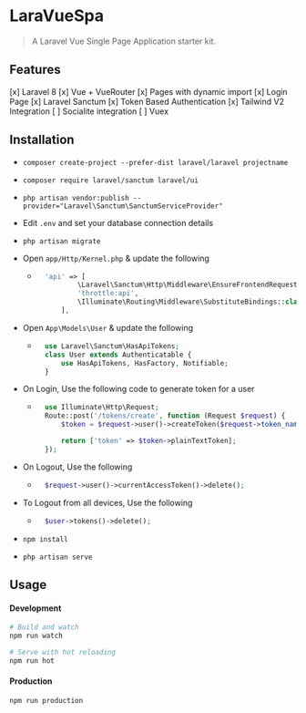 # LaraVueSpa
> A Laravel Vue Single Page Application starter kit.

## Features
[x] Laravel 8
[x] Vue + VueRouter
[x] Pages with dynamic import
[x] Login Page
[x] Laravel Sanctum
[x] Token Based Authentication
[x] Tailwind V2 Integration
[ ] Socialite integration
[ ] Vuex

## Installation
- `composer create-project --prefer-dist laravel/laravel projectname`
- `composer require laravel/sanctum laravel/ui`
- `php artisan vendor:publish --provider="Laravel\Sanctum\SanctumServiceProvider"`
- Edit `.env` and set your database connection details
- `php artisan migrate`
- Open `app/Http/Kernel.php` & update the following

    - ```php
        'api' => [
                \Laravel\Sanctum\Http\Middleware\EnsureFrontendRequestsAreStateful::class,
                'throttle:api',
                \Illuminate\Routing\Middleware\SubstituteBindings::class,
            ],

- Open `App\Models\User` & update the following

    - ```php
        use Laravel\Sanctum\HasApiTokens;
        class User extends Authenticatable {
            use HasApiTokens, HasFactory, Notifiable;
        }

- On Login, Use the following code to generate token for a user

    - ```php
        use Illuminate\Http\Request;
        Route::post('/tokens/create', function (Request $request) {
            $token = $request->user()->createToken($request->token_name);

            return ['token' => $token->plainTextToken];
        });

- On Logout, Use the following

    - ```php
        $request->user()->currentAccessToken()->delete();

- To Logout from all devices, Use the following

    - ```php
        $user->tokens()->delete();

- `npm install`
- `php artisan serve`

## Usage
#### Development
```bash
# Build and watch
npm run watch

# Serve with hot reloading
npm run hot
```
#### Production
```bash
npm run production
```